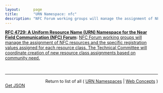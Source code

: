 ```yaml
---
layout:      page
title:       "URN Namespace: nfc"
description: "NFC Forum working groups will manage the assignment of NFC resources and the specific registration values assigned for each resource class. The Technical Committee will coordinate creation of new resource class assignments based on community need."
---
```


**[RFC 4729: A Uniform Resource Name (URN) Namespace for the Near Field Communication (NFC) Forum](/specs/IETF/RFC/4729 "This document describes the Namespace Identifier (NID) for Uniform Resource Name (URN) resources published by the Near Field Communication (NFC) Forum. The NFC Forum defines and manages resources that utilize this URN identification model. Management activities for these and other resource types are provided by the NFC Forum Technical Committee."):** [NFC Forum working groups will manage the assignment of NFC resources and the specific registration values assigned for each resource class. The Technical Committee will coordinate creation of new resource class assignments based on community need.](http://tools.ietf.org/html/rfc4729#section-2 "Read documentation for URN Namespace &#34;nfc&#34;")

<br/>
<hr/>

<p style="float : left"><a href="nfc.json" title="Get JSON representing this particular Web Concept">Get JSON</a></p>
<p style="text-align: right">Return to list of all ( <a href="../urn-namespaces">URN Namespaces</a> | <a href="../">Web Concepts</a> )</p>

